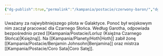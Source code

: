 ```yaml
---
{"dg-publish":true,"permalink":"/kampania/postacie/czerwony-baron/","dgPassFrontmatter":true}
---
```


Uważany za najwybitniejszego pilota w Galaktyce. Ponoć był wojskowym nim zaczął pracować dla Czarnego Słońca. Według Garotha, odpowiada bezpośrednio przed [[Kampania/Postacie/Lorluz (Księżna Czarnego Słońca)\|Księżną]].
Na [[Kampania/Planety/Hoth\|Hoth]] zabił żonę [[Kampania/Postacie/Benjamin Johnsohn\|Benjamina]] oraz mistrza [[Kampania/Postacie/Coro Sata\|Coro Satę]].